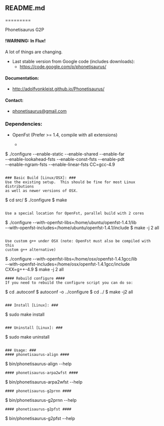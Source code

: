 ## README.md ##
=========

Phonetisaurus G2P
#### !WARNING: In Flux! ####
A lot of things are changing.
  * Last stable version from Google code (includes downloads):
    * https://code.google.com/p/phonetisaurus/
  
#### Documentation: ####
  * http://adolfvonkleist.github.io/Phonetisaurus/

#### Contact: ####
  * phonetisaurus@gmail.com

### Dependencies: ###
  * OpenFst (Prefer >= 1.4, compile with all extensions)
    * ```
 $ ./configure --enable-static --enable-shared --enable-far \
      --enable-lookahead-fsts --enable-const-fsts --enable-pdt \
      --enable-ngram-fsts --enable-linear-fsts CC=gcc-4.9
```

### Basic Build [Linux/OSX]: ###
Use the existing setup.  This should be fine for most Linux distributions
as well as newer versions of OSX.
```
 $ cd src/
 $ ./configure
 $ make
```

Use a special location for OpenFst, parallel build with 2 cores
```
 $ ./configure --with-openfst-libs=/home/ubuntu/openfst-1.4.1/lib \
          --with-openfst-includes=/home/ubuntu/openfst-1.4.1/include
 $ make -j 2 all
```

Use custom g++ under OSX (note: OpenFst must also be compiled with this
custom g++ alternative)
```
 $ ./configure --with-openfst-libs=/home/osx/openfst-1.4.1gcc/lib \
          --with-openfst-includes=/home/osx/openfst-1.4.1gcc/include \
	  CXX=g++-4.9
 $ make -j 2 all
```
#### Rebuild configure ####
If you need to rebuild the configure script you can do so:
```
 $ cd .autoconf
 $ autoconf -o ../configure
 $ cd ../
 $ make -j2 all
```

### Install [Linux]: ###
```
 $ sudo make install
```

### Uninstall [Linux]: ###
```
 $ sudo make uninstall
```

### Usage: ###
#### phonetisaurus-align ####
```
 $ bin/phonetisaurus-align --help
```
#### phonetisaurus-arpa2wfst ####
```
 $ bin/phonetisaurus-arpa2wfst --help
```
#### phonetisaurus-g2prnn ####
```
 $ bin/phonetisaurus-g2prnn --help
```
#### phonetisaurus-g2pfst ####
```
 $ bin/phonetisaurus-g2pfst --help
```
